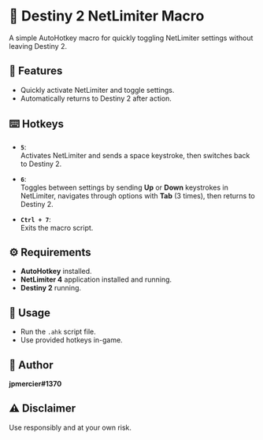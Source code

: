 # 🎯 Destiny 2 NetLimiter Macro

A simple AutoHotkey macro for quickly toggling NetLimiter settings without leaving Destiny 2.

## 📜 Features

- Quickly activate NetLimiter and toggle settings.
- Automatically returns to Destiny 2 after action.

## ⌨️ Hotkeys

- **`5`**:  
  Activates NetLimiter and sends a space keystroke, then switches back to Destiny 2.

- **`6`**:  
  Toggles between settings by sending **Up** or **Down** keystrokes in NetLimiter, navigates through options with **Tab** (3 times), then returns to Destiny 2.

- **`Ctrl + 7`**:  
  Exits the macro script.

## ⚙️ Requirements

- **AutoHotkey** installed.
- **NetLimiter 4** application installed and running.
- **Destiny 2** running.

## 🚀 Usage

- Run the `.ahk` script file.
- Use provided hotkeys in-game.

## 👤 Author

**jpmercier#1370**

## ⚠️ Disclaimer

Use responsibly and at your own risk.
